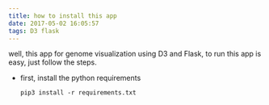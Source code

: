 ```yaml
---
title: how to install this app
date: 2017-05-02 16:05:57
tags: D3 flask	
---
```


well, this app for genome visualization using D3 and Flask,  to run this app is easy, just follow the steps.

* first, install the python requirements

  `pip3 install -r requirements.txt`